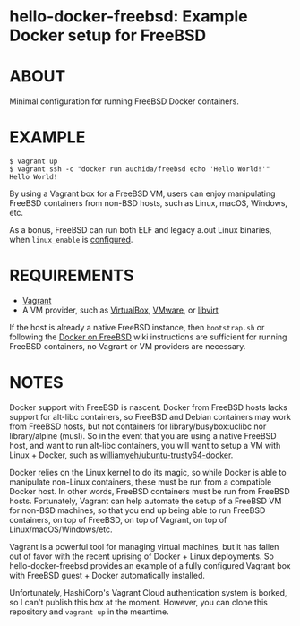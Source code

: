 # hello-docker-freebsd: Example Docker setup for FreeBSD

# ABOUT

Minimal configuration for running FreeBSD Docker containers.

# EXAMPLE

```console
$ vagrant up
$ vagrant ssh -c "docker run auchida/freebsd echo 'Hello World!'"
Hello World!
```

By using a Vagrant box for a FreeBSD VM, users can enjoy manipulating FreeBSD containers from non-BSD hosts, such as Linux, macOS, Windows, etc.

As a bonus, FreeBSD can run both ELF and legacy a.out Linux binaries, when `linux_enable` is [configured](http://www.tldp.org/HOWTO/Linux+FreeBSD-6.html).

# REQUIREMENTS

* [Vagrant](https://www.vagrantup.com)
* A VM provider, such as [VirtualBox](https://www.virtualbox.org), [VMware](https://www.vmware.com), or [libvirt](https://libvirt.org)

If the host is already a native FreeBSD instance, then `bootstrap.sh` or following the [Docker on FreeBSD](https://wiki.freebsd.org/Docker) wiki instructions are sufficient for running FreeBSD containers, no Vagrant or VM providers are necessary.

# NOTES

Docker support with FreeBSD is nascent. Docker from FreeBSD hosts lacks support for alt-libc containers, so FreeBSD and Debian containers may work from FreeBSD hosts, but not containers for library/busybox:uclibc nor library/alpine (musl). So in the event that you are using a native FreeBSD host, and want to run alt-libc containers, you will want to setup a VM with Linux + Docker, such as [williamyeh/ubuntu-trusty64-docker](https://app.vagrantup.com/williamyeh/boxes/ubuntu-trusty64-docker).

Docker relies on the Linux kernel to do its magic, so while Docker is able to manipulate non-Linux containers, these must be run from a compatible Docker host. In other words, FreeBSD containers must be run from FreeBSD hosts. Fortunately, Vagrant can help automate the setup of a FreeBSD VM for non-BSD machines, so that you end up being able to run FreeBSD containers, on top of FreeBSD, on top of Vagrant, on top of Linux/macOS/Windows/etc.

Vagrant is a powerful tool for managing virtual machines, but it has fallen out of favor with the recent uprising of Docker + Linux deployments. So hello-docker-freebsd provides an example of a fully configured Vagrant box with FreeBSD guest + Docker automatically installed.

Unfortunately, HashiCorp's Vagrant Cloud authentication system is borked, so I can't publish this box at the moment. However, you can clone this repository and `vagrant up` in the meantime.
